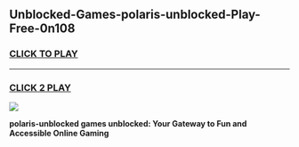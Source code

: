 
## Unblocked-Games-polaris-unblocked-Play-Free-0n108
<h3>
<a href="https://premium76.site?title=polaris-unblocked&ref=18A1">CLICK TO PLAY</a></h3>
<hr>

<h3>
<a href="https://premium76.site?title=polaris-unblocked&ref=18A1">CLICK 2 PLAY</a>
  
</h3>

<a href="https://premium76.site?title=polaris-unblocked&ref=18A1"><img src="https://clearcache.store/games.png"></a>


**polaris-unblocked games unblocked: Your Gateway to Fun and Accessible Online Gaming**
